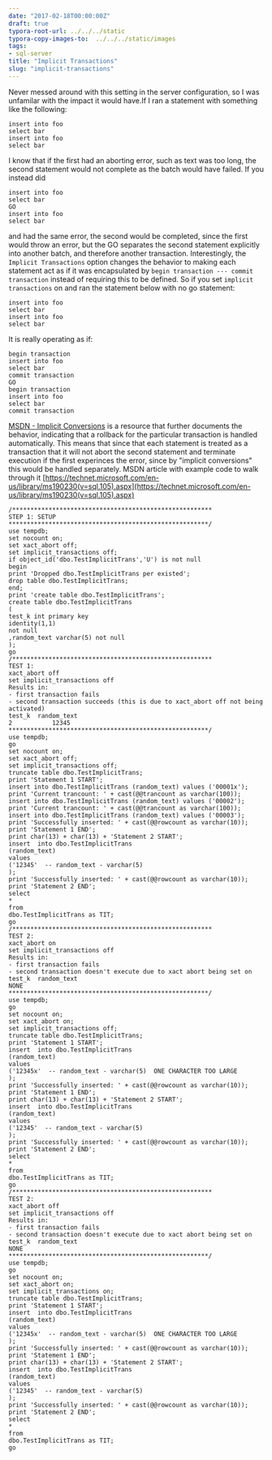 ```yaml
---
date: "2017-02-18T00:00:00Z"
draft: true
typora-root-url: ../../../static
typora-copy-images-to:  ../../../static/images
tags:
- sql-server
title: "Implicit Transactions"
slug: "implicit-transactions"
---
```


Never messed around with this setting in the server configuration, so I was unfamilar with the impact it would have.If I ran a statement with something like the following:

    insert into foo
    select bar
    insert into foo
    select bar

I know that if the first had an aborting error, such as text was too long, the second statement would not complete as the batch would have failed.
If you instead did

    insert into foo
    select bar
    GO
    insert into foo
    select bar

and had the same error, the second would be completed, since the first would throw an error, but the GO separates the second statement explicitly into another batch, and therefore another transaction.
Interestingly, the `Implicit Transactions` option changes the behavior to making each statement act as if it was encapsulated by `begin transaction --- commit transaction` instead of requiring this to be defined.
So if you set `implicit transactions` on and ran the statement below with no go statement:

    insert into foo
    select bar
    insert into foo
    select bar

It is really operating as if:

    begin transaction
    insert into foo
    select bar
    commit transaction
    GO
    begin transaction
    insert into foo
    select bar
    commit transaction

[MSDN - Implicit Conversions](http://bit.ly/1U0362O) is a resource that further documents the behavior, indicating that a rollback for the particular transaction is handled automatically. This means that since that each statement is treated as a transaction that it will not abort the second statement and terminate execution if the first experinces the error, since by "implicit conversions" this would be handled separately.
MSDN article with example code to walk through it
[https://technet.microsoft.com/en-us/library/ms190230(v=sql.105).aspx](https://technet.microsoft.com/en-us/library/ms190230(v=sql.105).aspx)

    /*******************************************************
    STEP 1: SETUP
    *******************************************************/
    use tempdb;
    set nocount on;
    set xact_abort off;
    set implicit_transactions off;
    if object_id('dbo.TestImplicitTrans','U') is not null
    begin
    print 'Dropped dbo.TestImplicitTrans per existed';
    drop table dbo.TestImplicitTrans;
    end;
    print 'create table dbo.TestImplicitTrans';
    create table dbo.TestImplicitTrans
    (
    test_k int primary key
    identity(1,1)
    not null
    ,random_text varchar(5) not null
    );
    go
    /*******************************************************
    TEST 1:
    xact_abort off
    set implicit_transactions off
    Results in:
    - first transaction fails
    - second transaction succeeds (this is due to xact_abort off not being activated)
    test_k  random_text
    2           12345
    *******************************************************/
    use tempdb;
    go
    set nocount on;
    set xact_abort off;
    set implicit_transactions off;
    truncate table dbo.TestImplicitTrans;
    print 'Statement 1 START';
    insert into dbo.TestImplicitTrans (random_text) values ('00001x');
    print 'Current trancount: ' + cast(@@trancount as varchar(100));
    insert into dbo.TestImplicitTrans (random_text) values ('00002');
    print 'Current trancount: ' + cast(@@trancount as varchar(100));
    insert into dbo.TestImplicitTrans (random_text) values ('00003');
    print 'Successfully inserted: ' + cast(@@rowcount as varchar(10));
    print 'Statement 1 END';
    print char(13) + char(13) + 'Statement 2 START';
    insert  into dbo.TestImplicitTrans
    (random_text)
    values
    ('12345'  -- random_text - varchar(5)
    );
    print 'Successfully inserted: ' + cast(@@rowcount as varchar(10));
    print 'Statement 2 END';
    select
    *
    from
    dbo.TestImplicitTrans as TIT;
    go
    /*******************************************************
    TEST 2:
    xact_abort on
    set implicit_transactions off
    Results in:
    - first transaction fails
    - second transaction doesn't execute due to xact abort being set on
    test_k  random_text
    NONE
    *******************************************************/
    use tempdb;
    go
    set nocount on;
    set xact_abort on;
    set implicit_transactions off;
    truncate table dbo.TestImplicitTrans;
    print 'Statement 1 START';
    insert  into dbo.TestImplicitTrans
    (random_text)
    values
    ('12345x'  -- random_text - varchar(5)  ONE CHARACTER TOO LARGE
    );
    print 'Successfully inserted: ' + cast(@@rowcount as varchar(10));
    print 'Statement 1 END';
    print char(13) + char(13) + 'Statement 2 START';
    insert  into dbo.TestImplicitTrans
    (random_text)
    values
    ('12345'  -- random_text - varchar(5)
    );
    print 'Successfully inserted: ' + cast(@@rowcount as varchar(10));
    print 'Statement 2 END';
    select
    *
    from
    dbo.TestImplicitTrans as TIT;
    go
    /*******************************************************
    TEST 2:
    xact_abort off
    set implicit_transactions off
    Results in:
    - first transaction fails
    - second transaction doesn't execute due to xact abort being set on
    test_k  random_text
    NONE
    *******************************************************/
    use tempdb;
    go
    set nocount on;
    set xact_abort on;
    set implicit_transactions on;
    truncate table dbo.TestImplicitTrans;
    print 'Statement 1 START';
    insert  into dbo.TestImplicitTrans
    (random_text)
    values
    ('12345x'  -- random_text - varchar(5)  ONE CHARACTER TOO LARGE
    );
    print 'Successfully inserted: ' + cast(@@rowcount as varchar(10));
    print 'Statement 1 END';
    print char(13) + char(13) + 'Statement 2 START';
    insert  into dbo.TestImplicitTrans
    (random_text)
    values
    ('12345'  -- random_text - varchar(5)
    );
    print 'Successfully inserted: ' + cast(@@rowcount as varchar(10));
    print 'Statement 2 END';
    select
    *
    from
    dbo.TestImplicitTrans as TIT;
    go
